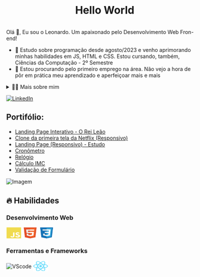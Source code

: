 <div id="user-content-toc">
  <ul align="center">
    <summary><h1 style="display: inline-block">Hello World</h1></summary>
</div>

<p>
  Olá 👋, Eu sou o Leonardo. Um apaixonado pelo Desenvolvimento Web Fron-end!

  - 🌱 Estudo sobre programação desde agosto/2023 e venho aprimorando minhas habilidades em JS, HTML e CSS. Estou cursando, também, Ciências da Computação - 2º Semestre
  - 🔭 Estou procurando pelo primeiro emprego na área. Não vejo a hora de pôr em prática meu aprendizado e aperfeiçoar mais e mais
</p>

<details>
  <summary>👨‍💻 Mais sobre mim</summary>

  - 💬 Eu tenho 33 anos e moro no Brasil. Tenho conhecimento em inglês (Nível Intermediário). Possuo habilidades com JS, HTML e CSS, atualmente. Sou uma pessoa dedicada, esforçada e sempre com vontade de aprender e me tornar bom no que faço.

  - ⚡ Gosto de ler, gosto de ouvir música, tocar violão, desenhar e 'codar'. Um cinema é sempre bem-vindo.
</details>

[![LinkedIn](https://img.shields.io/badge/LinkedIn-0077B5?style=for-the-badge&logo=linkedin&logoColor=white)](https://www.linkedin.com/in/leonardo-braga-8b7856216/)

## Portifólio:
- [Landing Page Interativo - O Rei Leão](https://github.com/code-front-braga/LION-KING-LANDING-PAGE)
- [Clone da primeira tela da Netflix (Responsivo)](https://github.com/code-front-braga/Netflix-Login)
- [Landing Page (Responsivo) - Estudo](https://github.com/code-front-braga/landing-page)
- [Cronômetro](https://github.com/code-front-braga/Timer)
- [Relógio](https://github.com/code-front-braga/Basic-Relogio/)
- [Cálculo IMC](https://github.com/code-front-braga/Calculo-IMC)
- [Validação de Formulário](https://github.com/code-front-braga/Validation-Form)

<p align="left">
  <img align="center" src="https://media.giphy.com/media/v1.Y2lkPTc5MGI3NjExb3gwYTg0YmVpcWx1azRqMG93YzNoNnE0M3RmZHp4YmRzMzhjMHAwbCZlcD12MV9pbnRlcm5hbF9naWZfYnlfaWQmY3Q9Zw/L1R1tvI9svkIWwpVYr/giphy.gif" alt="Imagem">
</p>

## 🔥 Habilidades
<!-- Skills: Programming Languages -->
  <div style="flex-basis: 48%;">
    <h3>Desenvolvimento Web</h3>
    <img align="center" alt="Js" height="30" width="40" src="https://raw.githubusercontent.com/devicons/devicon/master/icons/javascript/javascript-plain.svg">
    <img align="center" alt="HTML" height="30" width="40" src="https://raw.githubusercontent.com/devicons/devicon/master/icons/html5/html5-original.svg">
    <img align="center" alt="CSS" height="30" width="40" src="https://raw.githubusercontent.com/devicons/devicon/master/icons/css3/css3-original.svg">
  </div>

  <div style="flex-basis: 48%;">
    <h3>Ferramentas e Frameworks</h3>
    <img align="center" alt="VScode" height="30" width="40" src="https://cdn.jsdelivr.net/gh/devicons/devicon/icons/vscode/vscode-original.svg">
    <img align="center" alt="AWS" height="30" width="40" src="https://github.com/devicons/devicon/blob/v2.16.0/icons/react/react-original.svg">
  </div>
